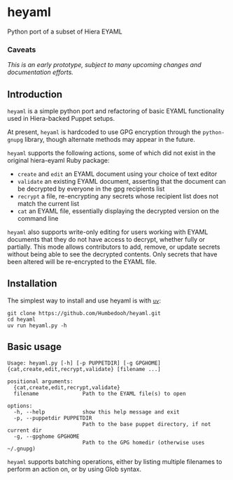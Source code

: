 # heyaml
Python port of a subset of Hiera EYAML

### Caveats
_This is an early prototype, subject to many upcoming changes and documentation efforts._

## Introduction
`heyaml` is a simple python port and refactoring of basic EYAML functionality used in Hiera-backed Puppet setups.

At present, `heyaml` is hardcoded to use GPG encryption through the `python-gnupg` library, though alternate methods may appear in the future.

`heyaml` supports the following actions, some of which did not exist in the original hiera-eyaml Ruby package:

- `create` and `edit` an EYAML document using your choice of text editor
- `validate` an existing EYAML document, asserting that the document can be decrypted by everyone in the gpg recipients list
- `recrypt` a file, re-encrypting any secrets whose recipient list does not match the current list
- `cat` an EYAML file, essentially displaying the decrypted version on the command line

`heyaml` also supports  write-only editing for users working with EYAML documents that they do not have access to decrypt, whether fully or partially. This mode allows contributors to add, remove, or update secrets without being able to see the decrypted contents. Only secrets that have been altered will be re-encrypted to the EYAML file.

## Installation
The simplest way to install and use heyaml is with [`uv`](https://github.com/astral-sh/uv):

```shell
git clone https://github.com/Humbedooh/heyaml.git
cd heyaml
uv run heyaml.py -h
```

## Basic usage

```shell
Usage: heyaml.py [-h] [-p PUPPETDIR] [-g GPGHOME] {cat,create,edit,recrypt,validate} [filename ...]

positional arguments:
  {cat,create,edit,recrypt,validate}
  filename              Path to the EYAML file(s) to open

options:
  -h, --help            show this help message and exit
  -p, --puppetdir PUPPETDIR
                        Path to the base puppet directory, if not current dir
  -g, --gpghome GPGHOME
                        Path to the GPG homedir (otherwise uses ~/.gnupg)

```

`heyaml` supports batching operations, either by listing multiple filenames to perform an action on, or by using Glob syntax.
